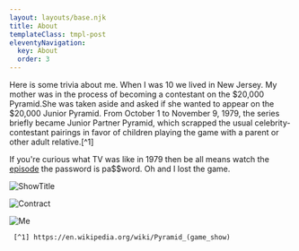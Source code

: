 ```yaml
---
layout: layouts/base.njk
title: About
templateClass: tmpl-post
eleventyNavigation:
  key: About
  order: 3
---
```



Here is some trivia about me. When I was 10 we lived in New Jersey. My mother was in the process of becoming a contestant on the $20,000 Pyramid.She was taken aside and asked if she wanted to appear on the $20,000 Junior Pyramid.
     From October 1 to November 9, 1979, the series briefly became Junior Partner Pyramid, which scrapped the usual celebrity-contestant pairings in favor of children playing the game with a parent or other adult relative.[^1]


If you're curious what TV was like in 1979 then be all means watch the [episode](https://vimeo.com/26595314) the password is pa$$word.
Oh and I lost the game.

![ShowTitle](../../img/Pyramid-title.jpg)

![Contract](../../img/contract-.jpg)


![Me](../../img/Me-Mom-.jpg)



     [^1] https://en.wikipedia.org/wiki/Pyramid_(game_show)

